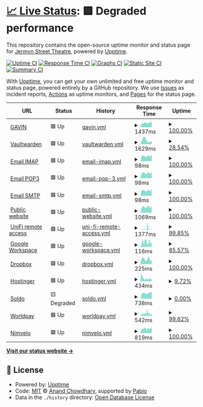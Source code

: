 # [📈 Live Status](https://jermynstreettheatre.github.io/status): <!--live status--> **🟨 Degraded performance**

This repository contains the open-source uptime monitor and status page for [Jermyn Street Theatre](https://www.jermynstreettheatre.co.uk), powered by [Upptime](https://github.com/upptime/upptime).

[![Uptime CI](https://github.com/jermynstreettheatre/status/workflows/Uptime%20CI/badge.svg)](https://github.com/jermynstreettheatre/status/actions?query=workflow%3A%22Uptime+CI%22)
[![Response Time CI](https://github.com/jermynstreettheatre/status/workflows/Response%20Time%20CI/badge.svg)](https://github.com/jermynstreettheatre/status/actions?query=workflow%3A%22Response+Time+CI%22)
[![Graphs CI](https://github.com/jermynstreettheatre/status/workflows/Graphs%20CI/badge.svg)](https://github.com/jermynstreettheatre/status/actions?query=workflow%3A%22Graphs+CI%22)
[![Static Site CI](https://github.com/jermynstreettheatre/status/workflows/Static%20Site%20CI/badge.svg)](https://github.com/jermynstreettheatre/status/actions?query=workflow%3A%22Static+Site+CI%22)
[![Summary CI](https://github.com/jermynstreettheatre/status/workflows/Summary%20CI/badge.svg)](https://github.com/jermynstreettheatre/status/actions?query=workflow%3A%22Summary+CI%22)

With [Upptime](https://upptime.js.org), you can get your own unlimited and free uptime monitor and status page, powered entirely by a GitHub repository. We use [Issues](https://github.com/jermynstreettheatre/status/issues) as incident reports, [Actions](https://github.com/jermynstreettheatre/status/actions) as uptime monitors, and [Pages](https://jermynstreettheatre.github.io/status) for the status page.

<!--start: status pages-->
<!-- This summary is generated by Upptime (https://github.com/upptime/upptime) -->
<!-- Do not edit this manually, your changes will be overwritten -->
<!-- prettier-ignore -->
| URL | Status | History | Response Time | Uptime |
| --- | ------ | ------- | ------------- | ------ |
| <img alt="" src="https://icons.duckduckgo.com/ip3/assets.technical.jermynstreettheatre.co.uk.ico" height="13"> [GAVIN](https://assets.technical.jermynstreettheatre.co.uk) | 🟩 Up | [gavin.yml](https://github.com/jermynstreettheatre/status/commits/HEAD/history/gavin.yml) | <details><summary><img alt="Response time graph" src="./graphs/gavin/response-time-week.png" height="20"> 1437ms</summary><br><a href="https://status.technical.jermynstreettheatre.co.uk/history/gavin"><img alt="Response time 3207" src="https://img.shields.io/endpoint?url=https%3A%2F%2Fraw.githubusercontent.com%2Fjermynstreettheatre%2Fstatus%2FHEAD%2Fapi%2Fgavin%2Fresponse-time.json"></a><br><a href="https://status.technical.jermynstreettheatre.co.uk/history/gavin"><img alt="24-hour response time 2156" src="https://img.shields.io/endpoint?url=https%3A%2F%2Fraw.githubusercontent.com%2Fjermynstreettheatre%2Fstatus%2FHEAD%2Fapi%2Fgavin%2Fresponse-time-day.json"></a><br><a href="https://status.technical.jermynstreettheatre.co.uk/history/gavin"><img alt="7-day response time 1437" src="https://img.shields.io/endpoint?url=https%3A%2F%2Fraw.githubusercontent.com%2Fjermynstreettheatre%2Fstatus%2FHEAD%2Fapi%2Fgavin%2Fresponse-time-week.json"></a><br><a href="https://status.technical.jermynstreettheatre.co.uk/history/gavin"><img alt="30-day response time 2215" src="https://img.shields.io/endpoint?url=https%3A%2F%2Fraw.githubusercontent.com%2Fjermynstreettheatre%2Fstatus%2FHEAD%2Fapi%2Fgavin%2Fresponse-time-month.json"></a><br><a href="https://status.technical.jermynstreettheatre.co.uk/history/gavin"><img alt="1-year response time 3207" src="https://img.shields.io/endpoint?url=https%3A%2F%2Fraw.githubusercontent.com%2Fjermynstreettheatre%2Fstatus%2FHEAD%2Fapi%2Fgavin%2Fresponse-time-year.json"></a></details> | <details><summary><a href="https://status.technical.jermynstreettheatre.co.uk/history/gavin">100.00%</a></summary><a href="https://status.technical.jermynstreettheatre.co.uk/history/gavin"><img alt="All-time uptime 99.42%" src="https://img.shields.io/endpoint?url=https%3A%2F%2Fraw.githubusercontent.com%2Fjermynstreettheatre%2Fstatus%2FHEAD%2Fapi%2Fgavin%2Fuptime.json"></a><br><a href="https://status.technical.jermynstreettheatre.co.uk/history/gavin"><img alt="24-hour uptime 100.00%" src="https://img.shields.io/endpoint?url=https%3A%2F%2Fraw.githubusercontent.com%2Fjermynstreettheatre%2Fstatus%2FHEAD%2Fapi%2Fgavin%2Fuptime-day.json"></a><br><a href="https://status.technical.jermynstreettheatre.co.uk/history/gavin"><img alt="7-day uptime 100.00%" src="https://img.shields.io/endpoint?url=https%3A%2F%2Fraw.githubusercontent.com%2Fjermynstreettheatre%2Fstatus%2FHEAD%2Fapi%2Fgavin%2Fuptime-week.json"></a><br><a href="https://status.technical.jermynstreettheatre.co.uk/history/gavin"><img alt="30-day uptime 99.43%" src="https://img.shields.io/endpoint?url=https%3A%2F%2Fraw.githubusercontent.com%2Fjermynstreettheatre%2Fstatus%2FHEAD%2Fapi%2Fgavin%2Fuptime-month.json"></a><br><a href="https://status.technical.jermynstreettheatre.co.uk/history/gavin"><img alt="1-year uptime 99.42%" src="https://img.shields.io/endpoint?url=https%3A%2F%2Fraw.githubusercontent.com%2Fjermynstreettheatre%2Fstatus%2FHEAD%2Fapi%2Fgavin%2Fuptime-year.json"></a></details>
| <img alt="" src="https://icons.duckduckgo.com/ip3/vault.technical.jermynstreettheatre.co.uk.ico" height="13"> [Vaultwarden](https://vault.technical.jermynstreettheatre.co.uk) | 🟩 Up | [vaultwarden.yml](https://github.com/jermynstreettheatre/status/commits/HEAD/history/vaultwarden.yml) | <details><summary><img alt="Response time graph" src="./graphs/vaultwarden/response-time-week.png" height="20"> 1629ms</summary><br><a href="https://status.technical.jermynstreettheatre.co.uk/history/vaultwarden"><img alt="Response time 1014" src="https://img.shields.io/endpoint?url=https%3A%2F%2Fraw.githubusercontent.com%2Fjermynstreettheatre%2Fstatus%2FHEAD%2Fapi%2Fvaultwarden%2Fresponse-time.json"></a><br><a href="https://status.technical.jermynstreettheatre.co.uk/history/vaultwarden"><img alt="24-hour response time 1202" src="https://img.shields.io/endpoint?url=https%3A%2F%2Fraw.githubusercontent.com%2Fjermynstreettheatre%2Fstatus%2FHEAD%2Fapi%2Fvaultwarden%2Fresponse-time-day.json"></a><br><a href="https://status.technical.jermynstreettheatre.co.uk/history/vaultwarden"><img alt="7-day response time 1629" src="https://img.shields.io/endpoint?url=https%3A%2F%2Fraw.githubusercontent.com%2Fjermynstreettheatre%2Fstatus%2FHEAD%2Fapi%2Fvaultwarden%2Fresponse-time-week.json"></a><br><a href="https://status.technical.jermynstreettheatre.co.uk/history/vaultwarden"><img alt="30-day response time 1306" src="https://img.shields.io/endpoint?url=https%3A%2F%2Fraw.githubusercontent.com%2Fjermynstreettheatre%2Fstatus%2FHEAD%2Fapi%2Fvaultwarden%2Fresponse-time-month.json"></a><br><a href="https://status.technical.jermynstreettheatre.co.uk/history/vaultwarden"><img alt="1-year response time 1014" src="https://img.shields.io/endpoint?url=https%3A%2F%2Fraw.githubusercontent.com%2Fjermynstreettheatre%2Fstatus%2FHEAD%2Fapi%2Fvaultwarden%2Fresponse-time-year.json"></a></details> | <details><summary><a href="https://status.technical.jermynstreettheatre.co.uk/history/vaultwarden">28.54%</a></summary><a href="https://status.technical.jermynstreettheatre.co.uk/history/vaultwarden"><img alt="All-time uptime 89.29%" src="https://img.shields.io/endpoint?url=https%3A%2F%2Fraw.githubusercontent.com%2Fjermynstreettheatre%2Fstatus%2FHEAD%2Fapi%2Fvaultwarden%2Fuptime.json"></a><br><a href="https://status.technical.jermynstreettheatre.co.uk/history/vaultwarden"><img alt="24-hour uptime 100.00%" src="https://img.shields.io/endpoint?url=https%3A%2F%2Fraw.githubusercontent.com%2Fjermynstreettheatre%2Fstatus%2FHEAD%2Fapi%2Fvaultwarden%2Fuptime-day.json"></a><br><a href="https://status.technical.jermynstreettheatre.co.uk/history/vaultwarden"><img alt="7-day uptime 28.54%" src="https://img.shields.io/endpoint?url=https%3A%2F%2Fraw.githubusercontent.com%2Fjermynstreettheatre%2Fstatus%2FHEAD%2Fapi%2Fvaultwarden%2Fuptime-week.json"></a><br><a href="https://status.technical.jermynstreettheatre.co.uk/history/vaultwarden"><img alt="30-day uptime 69.78%" src="https://img.shields.io/endpoint?url=https%3A%2F%2Fraw.githubusercontent.com%2Fjermynstreettheatre%2Fstatus%2FHEAD%2Fapi%2Fvaultwarden%2Fuptime-month.json"></a><br><a href="https://status.technical.jermynstreettheatre.co.uk/history/vaultwarden"><img alt="1-year uptime 89.29%" src="https://img.shields.io/endpoint?url=https%3A%2F%2Fraw.githubusercontent.com%2Fjermynstreettheatre%2Fstatus%2FHEAD%2Fapi%2Fvaultwarden%2Fuptime-year.json"></a></details>
| <img alt="" src="https://icons.duckduckgo.com/ip3/null.ico" height="13"> [Email IMAP](mail.jermynstreettheatre.co.uk) | 🟩 Up | [email-imap.yml](https://github.com/jermynstreettheatre/status/commits/HEAD/history/email-imap.yml) | <details><summary><img alt="Response time graph" src="./graphs/email-imap/response-time-week.png" height="20"> 98ms</summary><br><a href="https://status.technical.jermynstreettheatre.co.uk/history/email-imap"><img alt="Response time 104" src="https://img.shields.io/endpoint?url=https%3A%2F%2Fraw.githubusercontent.com%2Fjermynstreettheatre%2Fstatus%2FHEAD%2Fapi%2Femail-imap%2Fresponse-time.json"></a><br><a href="https://status.technical.jermynstreettheatre.co.uk/history/email-imap"><img alt="24-hour response time 126" src="https://img.shields.io/endpoint?url=https%3A%2F%2Fraw.githubusercontent.com%2Fjermynstreettheatre%2Fstatus%2FHEAD%2Fapi%2Femail-imap%2Fresponse-time-day.json"></a><br><a href="https://status.technical.jermynstreettheatre.co.uk/history/email-imap"><img alt="7-day response time 98" src="https://img.shields.io/endpoint?url=https%3A%2F%2Fraw.githubusercontent.com%2Fjermynstreettheatre%2Fstatus%2FHEAD%2Fapi%2Femail-imap%2Fresponse-time-week.json"></a><br><a href="https://status.technical.jermynstreettheatre.co.uk/history/email-imap"><img alt="30-day response time 101" src="https://img.shields.io/endpoint?url=https%3A%2F%2Fraw.githubusercontent.com%2Fjermynstreettheatre%2Fstatus%2FHEAD%2Fapi%2Femail-imap%2Fresponse-time-month.json"></a><br><a href="https://status.technical.jermynstreettheatre.co.uk/history/email-imap"><img alt="1-year response time 104" src="https://img.shields.io/endpoint?url=https%3A%2F%2Fraw.githubusercontent.com%2Fjermynstreettheatre%2Fstatus%2FHEAD%2Fapi%2Femail-imap%2Fresponse-time-year.json"></a></details> | <details><summary><a href="https://status.technical.jermynstreettheatre.co.uk/history/email-imap">100.00%</a></summary><a href="https://status.technical.jermynstreettheatre.co.uk/history/email-imap"><img alt="All-time uptime 100.00%" src="https://img.shields.io/endpoint?url=https%3A%2F%2Fraw.githubusercontent.com%2Fjermynstreettheatre%2Fstatus%2FHEAD%2Fapi%2Femail-imap%2Fuptime.json"></a><br><a href="https://status.technical.jermynstreettheatre.co.uk/history/email-imap"><img alt="24-hour uptime 100.00%" src="https://img.shields.io/endpoint?url=https%3A%2F%2Fraw.githubusercontent.com%2Fjermynstreettheatre%2Fstatus%2FHEAD%2Fapi%2Femail-imap%2Fuptime-day.json"></a><br><a href="https://status.technical.jermynstreettheatre.co.uk/history/email-imap"><img alt="7-day uptime 100.00%" src="https://img.shields.io/endpoint?url=https%3A%2F%2Fraw.githubusercontent.com%2Fjermynstreettheatre%2Fstatus%2FHEAD%2Fapi%2Femail-imap%2Fuptime-week.json"></a><br><a href="https://status.technical.jermynstreettheatre.co.uk/history/email-imap"><img alt="30-day uptime 100.00%" src="https://img.shields.io/endpoint?url=https%3A%2F%2Fraw.githubusercontent.com%2Fjermynstreettheatre%2Fstatus%2FHEAD%2Fapi%2Femail-imap%2Fuptime-month.json"></a><br><a href="https://status.technical.jermynstreettheatre.co.uk/history/email-imap"><img alt="1-year uptime 100.00%" src="https://img.shields.io/endpoint?url=https%3A%2F%2Fraw.githubusercontent.com%2Fjermynstreettheatre%2Fstatus%2FHEAD%2Fapi%2Femail-imap%2Fuptime-year.json"></a></details>
| <img alt="" src="https://icons.duckduckgo.com/ip3/null.ico" height="13"> [Email POP3](mail.jermynstreettheatre.co.uk) | 🟩 Up | [email-pop-3.yml](https://github.com/jermynstreettheatre/status/commits/HEAD/history/email-pop-3.yml) | <details><summary><img alt="Response time graph" src="./graphs/email-pop-3/response-time-week.png" height="20"> 98ms</summary><br><a href="https://status.technical.jermynstreettheatre.co.uk/history/email-pop-3"><img alt="Response time 104" src="https://img.shields.io/endpoint?url=https%3A%2F%2Fraw.githubusercontent.com%2Fjermynstreettheatre%2Fstatus%2FHEAD%2Fapi%2Femail-pop-3%2Fresponse-time.json"></a><br><a href="https://status.technical.jermynstreettheatre.co.uk/history/email-pop-3"><img alt="24-hour response time 126" src="https://img.shields.io/endpoint?url=https%3A%2F%2Fraw.githubusercontent.com%2Fjermynstreettheatre%2Fstatus%2FHEAD%2Fapi%2Femail-pop-3%2Fresponse-time-day.json"></a><br><a href="https://status.technical.jermynstreettheatre.co.uk/history/email-pop-3"><img alt="7-day response time 98" src="https://img.shields.io/endpoint?url=https%3A%2F%2Fraw.githubusercontent.com%2Fjermynstreettheatre%2Fstatus%2FHEAD%2Fapi%2Femail-pop-3%2Fresponse-time-week.json"></a><br><a href="https://status.technical.jermynstreettheatre.co.uk/history/email-pop-3"><img alt="30-day response time 101" src="https://img.shields.io/endpoint?url=https%3A%2F%2Fraw.githubusercontent.com%2Fjermynstreettheatre%2Fstatus%2FHEAD%2Fapi%2Femail-pop-3%2Fresponse-time-month.json"></a><br><a href="https://status.technical.jermynstreettheatre.co.uk/history/email-pop-3"><img alt="1-year response time 104" src="https://img.shields.io/endpoint?url=https%3A%2F%2Fraw.githubusercontent.com%2Fjermynstreettheatre%2Fstatus%2FHEAD%2Fapi%2Femail-pop-3%2Fresponse-time-year.json"></a></details> | <details><summary><a href="https://status.technical.jermynstreettheatre.co.uk/history/email-pop-3">100.00%</a></summary><a href="https://status.technical.jermynstreettheatre.co.uk/history/email-pop-3"><img alt="All-time uptime 100.00%" src="https://img.shields.io/endpoint?url=https%3A%2F%2Fraw.githubusercontent.com%2Fjermynstreettheatre%2Fstatus%2FHEAD%2Fapi%2Femail-pop-3%2Fuptime.json"></a><br><a href="https://status.technical.jermynstreettheatre.co.uk/history/email-pop-3"><img alt="24-hour uptime 100.00%" src="https://img.shields.io/endpoint?url=https%3A%2F%2Fraw.githubusercontent.com%2Fjermynstreettheatre%2Fstatus%2FHEAD%2Fapi%2Femail-pop-3%2Fuptime-day.json"></a><br><a href="https://status.technical.jermynstreettheatre.co.uk/history/email-pop-3"><img alt="7-day uptime 100.00%" src="https://img.shields.io/endpoint?url=https%3A%2F%2Fraw.githubusercontent.com%2Fjermynstreettheatre%2Fstatus%2FHEAD%2Fapi%2Femail-pop-3%2Fuptime-week.json"></a><br><a href="https://status.technical.jermynstreettheatre.co.uk/history/email-pop-3"><img alt="30-day uptime 100.00%" src="https://img.shields.io/endpoint?url=https%3A%2F%2Fraw.githubusercontent.com%2Fjermynstreettheatre%2Fstatus%2FHEAD%2Fapi%2Femail-pop-3%2Fuptime-month.json"></a><br><a href="https://status.technical.jermynstreettheatre.co.uk/history/email-pop-3"><img alt="1-year uptime 100.00%" src="https://img.shields.io/endpoint?url=https%3A%2F%2Fraw.githubusercontent.com%2Fjermynstreettheatre%2Fstatus%2FHEAD%2Fapi%2Femail-pop-3%2Fuptime-year.json"></a></details>
| <img alt="" src="https://icons.duckduckgo.com/ip3/null.ico" height="13"> [Email SMTP](mail.jermynstreettheatre.co.uk) | 🟩 Up | [email-smtp.yml](https://github.com/jermynstreettheatre/status/commits/HEAD/history/email-smtp.yml) | <details><summary><img alt="Response time graph" src="./graphs/email-smtp/response-time-week.png" height="20"> 98ms</summary><br><a href="https://status.technical.jermynstreettheatre.co.uk/history/email-smtp"><img alt="Response time 104" src="https://img.shields.io/endpoint?url=https%3A%2F%2Fraw.githubusercontent.com%2Fjermynstreettheatre%2Fstatus%2FHEAD%2Fapi%2Femail-smtp%2Fresponse-time.json"></a><br><a href="https://status.technical.jermynstreettheatre.co.uk/history/email-smtp"><img alt="24-hour response time 126" src="https://img.shields.io/endpoint?url=https%3A%2F%2Fraw.githubusercontent.com%2Fjermynstreettheatre%2Fstatus%2FHEAD%2Fapi%2Femail-smtp%2Fresponse-time-day.json"></a><br><a href="https://status.technical.jermynstreettheatre.co.uk/history/email-smtp"><img alt="7-day response time 98" src="https://img.shields.io/endpoint?url=https%3A%2F%2Fraw.githubusercontent.com%2Fjermynstreettheatre%2Fstatus%2FHEAD%2Fapi%2Femail-smtp%2Fresponse-time-week.json"></a><br><a href="https://status.technical.jermynstreettheatre.co.uk/history/email-smtp"><img alt="30-day response time 101" src="https://img.shields.io/endpoint?url=https%3A%2F%2Fraw.githubusercontent.com%2Fjermynstreettheatre%2Fstatus%2FHEAD%2Fapi%2Femail-smtp%2Fresponse-time-month.json"></a><br><a href="https://status.technical.jermynstreettheatre.co.uk/history/email-smtp"><img alt="1-year response time 104" src="https://img.shields.io/endpoint?url=https%3A%2F%2Fraw.githubusercontent.com%2Fjermynstreettheatre%2Fstatus%2FHEAD%2Fapi%2Femail-smtp%2Fresponse-time-year.json"></a></details> | <details><summary><a href="https://status.technical.jermynstreettheatre.co.uk/history/email-smtp">100.00%</a></summary><a href="https://status.technical.jermynstreettheatre.co.uk/history/email-smtp"><img alt="All-time uptime 100.00%" src="https://img.shields.io/endpoint?url=https%3A%2F%2Fraw.githubusercontent.com%2Fjermynstreettheatre%2Fstatus%2FHEAD%2Fapi%2Femail-smtp%2Fuptime.json"></a><br><a href="https://status.technical.jermynstreettheatre.co.uk/history/email-smtp"><img alt="24-hour uptime 100.00%" src="https://img.shields.io/endpoint?url=https%3A%2F%2Fraw.githubusercontent.com%2Fjermynstreettheatre%2Fstatus%2FHEAD%2Fapi%2Femail-smtp%2Fuptime-day.json"></a><br><a href="https://status.technical.jermynstreettheatre.co.uk/history/email-smtp"><img alt="7-day uptime 100.00%" src="https://img.shields.io/endpoint?url=https%3A%2F%2Fraw.githubusercontent.com%2Fjermynstreettheatre%2Fstatus%2FHEAD%2Fapi%2Femail-smtp%2Fuptime-week.json"></a><br><a href="https://status.technical.jermynstreettheatre.co.uk/history/email-smtp"><img alt="30-day uptime 100.00%" src="https://img.shields.io/endpoint?url=https%3A%2F%2Fraw.githubusercontent.com%2Fjermynstreettheatre%2Fstatus%2FHEAD%2Fapi%2Femail-smtp%2Fuptime-month.json"></a><br><a href="https://status.technical.jermynstreettheatre.co.uk/history/email-smtp"><img alt="1-year uptime 100.00%" src="https://img.shields.io/endpoint?url=https%3A%2F%2Fraw.githubusercontent.com%2Fjermynstreettheatre%2Fstatus%2FHEAD%2Fapi%2Femail-smtp%2Fuptime-year.json"></a></details>
| <img alt="" src="https://icons.duckduckgo.com/ip3/www.jermynstreettheatre.co.uk.ico" height="13"> [Public website](https://www.jermynstreettheatre.co.uk) | 🟩 Up | [public-website.yml](https://github.com/jermynstreettheatre/status/commits/HEAD/history/public-website.yml) | <details><summary><img alt="Response time graph" src="./graphs/public-website/response-time-week.png" height="20"> 1069ms</summary><br><a href="https://status.technical.jermynstreettheatre.co.uk/history/public-website"><img alt="Response time 1135" src="https://img.shields.io/endpoint?url=https%3A%2F%2Fraw.githubusercontent.com%2Fjermynstreettheatre%2Fstatus%2FHEAD%2Fapi%2Fpublic-website%2Fresponse-time.json"></a><br><a href="https://status.technical.jermynstreettheatre.co.uk/history/public-website"><img alt="24-hour response time 1214" src="https://img.shields.io/endpoint?url=https%3A%2F%2Fraw.githubusercontent.com%2Fjermynstreettheatre%2Fstatus%2FHEAD%2Fapi%2Fpublic-website%2Fresponse-time-day.json"></a><br><a href="https://status.technical.jermynstreettheatre.co.uk/history/public-website"><img alt="7-day response time 1069" src="https://img.shields.io/endpoint?url=https%3A%2F%2Fraw.githubusercontent.com%2Fjermynstreettheatre%2Fstatus%2FHEAD%2Fapi%2Fpublic-website%2Fresponse-time-week.json"></a><br><a href="https://status.technical.jermynstreettheatre.co.uk/history/public-website"><img alt="30-day response time 1108" src="https://img.shields.io/endpoint?url=https%3A%2F%2Fraw.githubusercontent.com%2Fjermynstreettheatre%2Fstatus%2FHEAD%2Fapi%2Fpublic-website%2Fresponse-time-month.json"></a><br><a href="https://status.technical.jermynstreettheatre.co.uk/history/public-website"><img alt="1-year response time 1135" src="https://img.shields.io/endpoint?url=https%3A%2F%2Fraw.githubusercontent.com%2Fjermynstreettheatre%2Fstatus%2FHEAD%2Fapi%2Fpublic-website%2Fresponse-time-year.json"></a></details> | <details><summary><a href="https://status.technical.jermynstreettheatre.co.uk/history/public-website">100.00%</a></summary><a href="https://status.technical.jermynstreettheatre.co.uk/history/public-website"><img alt="All-time uptime 100.00%" src="https://img.shields.io/endpoint?url=https%3A%2F%2Fraw.githubusercontent.com%2Fjermynstreettheatre%2Fstatus%2FHEAD%2Fapi%2Fpublic-website%2Fuptime.json"></a><br><a href="https://status.technical.jermynstreettheatre.co.uk/history/public-website"><img alt="24-hour uptime 100.00%" src="https://img.shields.io/endpoint?url=https%3A%2F%2Fraw.githubusercontent.com%2Fjermynstreettheatre%2Fstatus%2FHEAD%2Fapi%2Fpublic-website%2Fuptime-day.json"></a><br><a href="https://status.technical.jermynstreettheatre.co.uk/history/public-website"><img alt="7-day uptime 100.00%" src="https://img.shields.io/endpoint?url=https%3A%2F%2Fraw.githubusercontent.com%2Fjermynstreettheatre%2Fstatus%2FHEAD%2Fapi%2Fpublic-website%2Fuptime-week.json"></a><br><a href="https://status.technical.jermynstreettheatre.co.uk/history/public-website"><img alt="30-day uptime 100.00%" src="https://img.shields.io/endpoint?url=https%3A%2F%2Fraw.githubusercontent.com%2Fjermynstreettheatre%2Fstatus%2FHEAD%2Fapi%2Fpublic-website%2Fuptime-month.json"></a><br><a href="https://status.technical.jermynstreettheatre.co.uk/history/public-website"><img alt="1-year uptime 100.00%" src="https://img.shields.io/endpoint?url=https%3A%2F%2Fraw.githubusercontent.com%2Fjermynstreettheatre%2Fstatus%2FHEAD%2Fapi%2Fpublic-website%2Fuptime-year.json"></a></details>
| <img alt="" src="https://icons.duckduckgo.com/ip3/status.ui.com.ico" height="13"> [UniFi remote access](https://status.ui.com) | 🟩 Up | [uni-fi-remote-access.yml](https://github.com/jermynstreettheatre/status/commits/HEAD/history/uni-fi-remote-access.yml) | <details><summary><img alt="Response time graph" src="./graphs/uni-fi-remote-access/response-time-week.png" height="20"> 1377ms</summary><br><a href="https://status.technical.jermynstreettheatre.co.uk/history/uni-fi-remote-access"><img alt="Response time 414" src="https://img.shields.io/endpoint?url=https%3A%2F%2Fraw.githubusercontent.com%2Fjermynstreettheatre%2Fstatus%2FHEAD%2Fapi%2Funi-fi-remote-access%2Fresponse-time.json"></a><br><a href="https://status.technical.jermynstreettheatre.co.uk/history/uni-fi-remote-access"><img alt="24-hour response time 325" src="https://img.shields.io/endpoint?url=https%3A%2F%2Fraw.githubusercontent.com%2Fjermynstreettheatre%2Fstatus%2FHEAD%2Fapi%2Funi-fi-remote-access%2Fresponse-time-day.json"></a><br><a href="https://status.technical.jermynstreettheatre.co.uk/history/uni-fi-remote-access"><img alt="7-day response time 1377" src="https://img.shields.io/endpoint?url=https%3A%2F%2Fraw.githubusercontent.com%2Fjermynstreettheatre%2Fstatus%2FHEAD%2Fapi%2Funi-fi-remote-access%2Fresponse-time-week.json"></a><br><a href="https://status.technical.jermynstreettheatre.co.uk/history/uni-fi-remote-access"><img alt="30-day response time 667" src="https://img.shields.io/endpoint?url=https%3A%2F%2Fraw.githubusercontent.com%2Fjermynstreettheatre%2Fstatus%2FHEAD%2Fapi%2Funi-fi-remote-access%2Fresponse-time-month.json"></a><br><a href="https://status.technical.jermynstreettheatre.co.uk/history/uni-fi-remote-access"><img alt="1-year response time 414" src="https://img.shields.io/endpoint?url=https%3A%2F%2Fraw.githubusercontent.com%2Fjermynstreettheatre%2Fstatus%2FHEAD%2Fapi%2Funi-fi-remote-access%2Fresponse-time-year.json"></a></details> | <details><summary><a href="https://status.technical.jermynstreettheatre.co.uk/history/uni-fi-remote-access">99.85%</a></summary><a href="https://status.technical.jermynstreettheatre.co.uk/history/uni-fi-remote-access"><img alt="All-time uptime 99.97%" src="https://img.shields.io/endpoint?url=https%3A%2F%2Fraw.githubusercontent.com%2Fjermynstreettheatre%2Fstatus%2FHEAD%2Fapi%2Funi-fi-remote-access%2Fuptime.json"></a><br><a href="https://status.technical.jermynstreettheatre.co.uk/history/uni-fi-remote-access"><img alt="24-hour uptime 100.00%" src="https://img.shields.io/endpoint?url=https%3A%2F%2Fraw.githubusercontent.com%2Fjermynstreettheatre%2Fstatus%2FHEAD%2Fapi%2Funi-fi-remote-access%2Fuptime-day.json"></a><br><a href="https://status.technical.jermynstreettheatre.co.uk/history/uni-fi-remote-access"><img alt="7-day uptime 99.85%" src="https://img.shields.io/endpoint?url=https%3A%2F%2Fraw.githubusercontent.com%2Fjermynstreettheatre%2Fstatus%2FHEAD%2Fapi%2Funi-fi-remote-access%2Fuptime-week.json"></a><br><a href="https://status.technical.jermynstreettheatre.co.uk/history/uni-fi-remote-access"><img alt="30-day uptime 99.97%" src="https://img.shields.io/endpoint?url=https%3A%2F%2Fraw.githubusercontent.com%2Fjermynstreettheatre%2Fstatus%2FHEAD%2Fapi%2Funi-fi-remote-access%2Fuptime-month.json"></a><br><a href="https://status.technical.jermynstreettheatre.co.uk/history/uni-fi-remote-access"><img alt="1-year uptime 99.97%" src="https://img.shields.io/endpoint?url=https%3A%2F%2Fraw.githubusercontent.com%2Fjermynstreettheatre%2Fstatus%2FHEAD%2Fapi%2Funi-fi-remote-access%2Fuptime-year.json"></a></details>
| <img alt="" src="https://icons.duckduckgo.com/ip3/www.google.com.ico" height="13"> [Google Workspace](https://www.google.com/appsstatus/dashboard) | 🟩 Up | [google-workspace.yml](https://github.com/jermynstreettheatre/status/commits/HEAD/history/google-workspace.yml) | <details><summary><img alt="Response time graph" src="./graphs/google-workspace/response-time-week.png" height="20"> 116ms</summary><br><a href="https://status.technical.jermynstreettheatre.co.uk/history/google-workspace"><img alt="Response time 101" src="https://img.shields.io/endpoint?url=https%3A%2F%2Fraw.githubusercontent.com%2Fjermynstreettheatre%2Fstatus%2FHEAD%2Fapi%2Fgoogle-workspace%2Fresponse-time.json"></a><br><a href="https://status.technical.jermynstreettheatre.co.uk/history/google-workspace"><img alt="24-hour response time 98" src="https://img.shields.io/endpoint?url=https%3A%2F%2Fraw.githubusercontent.com%2Fjermynstreettheatre%2Fstatus%2FHEAD%2Fapi%2Fgoogle-workspace%2Fresponse-time-day.json"></a><br><a href="https://status.technical.jermynstreettheatre.co.uk/history/google-workspace"><img alt="7-day response time 116" src="https://img.shields.io/endpoint?url=https%3A%2F%2Fraw.githubusercontent.com%2Fjermynstreettheatre%2Fstatus%2FHEAD%2Fapi%2Fgoogle-workspace%2Fresponse-time-week.json"></a><br><a href="https://status.technical.jermynstreettheatre.co.uk/history/google-workspace"><img alt="30-day response time 109" src="https://img.shields.io/endpoint?url=https%3A%2F%2Fraw.githubusercontent.com%2Fjermynstreettheatre%2Fstatus%2FHEAD%2Fapi%2Fgoogle-workspace%2Fresponse-time-month.json"></a><br><a href="https://status.technical.jermynstreettheatre.co.uk/history/google-workspace"><img alt="1-year response time 101" src="https://img.shields.io/endpoint?url=https%3A%2F%2Fraw.githubusercontent.com%2Fjermynstreettheatre%2Fstatus%2FHEAD%2Fapi%2Fgoogle-workspace%2Fresponse-time-year.json"></a></details> | <details><summary><a href="https://status.technical.jermynstreettheatre.co.uk/history/google-workspace">85.57%</a></summary><a href="https://status.technical.jermynstreettheatre.co.uk/history/google-workspace"><img alt="All-time uptime 89.00%" src="https://img.shields.io/endpoint?url=https%3A%2F%2Fraw.githubusercontent.com%2Fjermynstreettheatre%2Fstatus%2FHEAD%2Fapi%2Fgoogle-workspace%2Fuptime.json"></a><br><a href="https://status.technical.jermynstreettheatre.co.uk/history/google-workspace"><img alt="24-hour uptime 100.00%" src="https://img.shields.io/endpoint?url=https%3A%2F%2Fraw.githubusercontent.com%2Fjermynstreettheatre%2Fstatus%2FHEAD%2Fapi%2Fgoogle-workspace%2Fuptime-day.json"></a><br><a href="https://status.technical.jermynstreettheatre.co.uk/history/google-workspace"><img alt="7-day uptime 85.57%" src="https://img.shields.io/endpoint?url=https%3A%2F%2Fraw.githubusercontent.com%2Fjermynstreettheatre%2Fstatus%2FHEAD%2Fapi%2Fgoogle-workspace%2Fuptime-week.json"></a><br><a href="https://status.technical.jermynstreettheatre.co.uk/history/google-workspace"><img alt="30-day uptime 89.21%" src="https://img.shields.io/endpoint?url=https%3A%2F%2Fraw.githubusercontent.com%2Fjermynstreettheatre%2Fstatus%2FHEAD%2Fapi%2Fgoogle-workspace%2Fuptime-month.json"></a><br><a href="https://status.technical.jermynstreettheatre.co.uk/history/google-workspace"><img alt="1-year uptime 89.00%" src="https://img.shields.io/endpoint?url=https%3A%2F%2Fraw.githubusercontent.com%2Fjermynstreettheatre%2Fstatus%2FHEAD%2Fapi%2Fgoogle-workspace%2Fuptime-year.json"></a></details>
| <img alt="" src="https://icons.duckduckgo.com/ip3/status.dropbox.com.ico" height="13"> [Dropbox](https://status.dropbox.com) | 🟩 Up | [dropbox.yml](https://github.com/jermynstreettheatre/status/commits/HEAD/history/dropbox.yml) | <details><summary><img alt="Response time graph" src="./graphs/dropbox/response-time-week.png" height="20"> 225ms</summary><br><a href="https://status.technical.jermynstreettheatre.co.uk/history/dropbox"><img alt="Response time 230" src="https://img.shields.io/endpoint?url=https%3A%2F%2Fraw.githubusercontent.com%2Fjermynstreettheatre%2Fstatus%2FHEAD%2Fapi%2Fdropbox%2Fresponse-time.json"></a><br><a href="https://status.technical.jermynstreettheatre.co.uk/history/dropbox"><img alt="24-hour response time 146" src="https://img.shields.io/endpoint?url=https%3A%2F%2Fraw.githubusercontent.com%2Fjermynstreettheatre%2Fstatus%2FHEAD%2Fapi%2Fdropbox%2Fresponse-time-day.json"></a><br><a href="https://status.technical.jermynstreettheatre.co.uk/history/dropbox"><img alt="7-day response time 225" src="https://img.shields.io/endpoint?url=https%3A%2F%2Fraw.githubusercontent.com%2Fjermynstreettheatre%2Fstatus%2FHEAD%2Fapi%2Fdropbox%2Fresponse-time-week.json"></a><br><a href="https://status.technical.jermynstreettheatre.co.uk/history/dropbox"><img alt="30-day response time 243" src="https://img.shields.io/endpoint?url=https%3A%2F%2Fraw.githubusercontent.com%2Fjermynstreettheatre%2Fstatus%2FHEAD%2Fapi%2Fdropbox%2Fresponse-time-month.json"></a><br><a href="https://status.technical.jermynstreettheatre.co.uk/history/dropbox"><img alt="1-year response time 230" src="https://img.shields.io/endpoint?url=https%3A%2F%2Fraw.githubusercontent.com%2Fjermynstreettheatre%2Fstatus%2FHEAD%2Fapi%2Fdropbox%2Fresponse-time-year.json"></a></details> | <details><summary><a href="https://status.technical.jermynstreettheatre.co.uk/history/dropbox">100.00%</a></summary><a href="https://status.technical.jermynstreettheatre.co.uk/history/dropbox"><img alt="All-time uptime 97.88%" src="https://img.shields.io/endpoint?url=https%3A%2F%2Fraw.githubusercontent.com%2Fjermynstreettheatre%2Fstatus%2FHEAD%2Fapi%2Fdropbox%2Fuptime.json"></a><br><a href="https://status.technical.jermynstreettheatre.co.uk/history/dropbox"><img alt="24-hour uptime 100.00%" src="https://img.shields.io/endpoint?url=https%3A%2F%2Fraw.githubusercontent.com%2Fjermynstreettheatre%2Fstatus%2FHEAD%2Fapi%2Fdropbox%2Fuptime-day.json"></a><br><a href="https://status.technical.jermynstreettheatre.co.uk/history/dropbox"><img alt="7-day uptime 100.00%" src="https://img.shields.io/endpoint?url=https%3A%2F%2Fraw.githubusercontent.com%2Fjermynstreettheatre%2Fstatus%2FHEAD%2Fapi%2Fdropbox%2Fuptime-week.json"></a><br><a href="https://status.technical.jermynstreettheatre.co.uk/history/dropbox"><img alt="30-day uptime 99.93%" src="https://img.shields.io/endpoint?url=https%3A%2F%2Fraw.githubusercontent.com%2Fjermynstreettheatre%2Fstatus%2FHEAD%2Fapi%2Fdropbox%2Fuptime-month.json"></a><br><a href="https://status.technical.jermynstreettheatre.co.uk/history/dropbox"><img alt="1-year uptime 97.88%" src="https://img.shields.io/endpoint?url=https%3A%2F%2Fraw.githubusercontent.com%2Fjermynstreettheatre%2Fstatus%2FHEAD%2Fapi%2Fdropbox%2Fuptime-year.json"></a></details>
| <img alt="" src="https://icons.duckduckgo.com/ip3/statuspage.hostinger.com.ico" height="13"> [Hostinger](https://statuspage.hostinger.com) | 🟩 Up | [hostinger.yml](https://github.com/jermynstreettheatre/status/commits/HEAD/history/hostinger.yml) | <details><summary><img alt="Response time graph" src="./graphs/hostinger/response-time-week.png" height="20"> 434ms</summary><br><a href="https://status.technical.jermynstreettheatre.co.uk/history/hostinger"><img alt="Response time 776" src="https://img.shields.io/endpoint?url=https%3A%2F%2Fraw.githubusercontent.com%2Fjermynstreettheatre%2Fstatus%2FHEAD%2Fapi%2Fhostinger%2Fresponse-time.json"></a><br><a href="https://status.technical.jermynstreettheatre.co.uk/history/hostinger"><img alt="24-hour response time 339" src="https://img.shields.io/endpoint?url=https%3A%2F%2Fraw.githubusercontent.com%2Fjermynstreettheatre%2Fstatus%2FHEAD%2Fapi%2Fhostinger%2Fresponse-time-day.json"></a><br><a href="https://status.technical.jermynstreettheatre.co.uk/history/hostinger"><img alt="7-day response time 434" src="https://img.shields.io/endpoint?url=https%3A%2F%2Fraw.githubusercontent.com%2Fjermynstreettheatre%2Fstatus%2FHEAD%2Fapi%2Fhostinger%2Fresponse-time-week.json"></a><br><a href="https://status.technical.jermynstreettheatre.co.uk/history/hostinger"><img alt="30-day response time 455" src="https://img.shields.io/endpoint?url=https%3A%2F%2Fraw.githubusercontent.com%2Fjermynstreettheatre%2Fstatus%2FHEAD%2Fapi%2Fhostinger%2Fresponse-time-month.json"></a><br><a href="https://status.technical.jermynstreettheatre.co.uk/history/hostinger"><img alt="1-year response time 776" src="https://img.shields.io/endpoint?url=https%3A%2F%2Fraw.githubusercontent.com%2Fjermynstreettheatre%2Fstatus%2FHEAD%2Fapi%2Fhostinger%2Fresponse-time-year.json"></a></details> | <details><summary><a href="https://status.technical.jermynstreettheatre.co.uk/history/hostinger">9.72%</a></summary><a href="https://status.technical.jermynstreettheatre.co.uk/history/hostinger"><img alt="All-time uptime 74.78%" src="https://img.shields.io/endpoint?url=https%3A%2F%2Fraw.githubusercontent.com%2Fjermynstreettheatre%2Fstatus%2FHEAD%2Fapi%2Fhostinger%2Fuptime.json"></a><br><a href="https://status.technical.jermynstreettheatre.co.uk/history/hostinger"><img alt="24-hour uptime 0.02%" src="https://img.shields.io/endpoint?url=https%3A%2F%2Fraw.githubusercontent.com%2Fjermynstreettheatre%2Fstatus%2FHEAD%2Fapi%2Fhostinger%2Fuptime-day.json"></a><br><a href="https://status.technical.jermynstreettheatre.co.uk/history/hostinger"><img alt="7-day uptime 9.72%" src="https://img.shields.io/endpoint?url=https%3A%2F%2Fraw.githubusercontent.com%2Fjermynstreettheatre%2Fstatus%2FHEAD%2Fapi%2Fhostinger%2Fuptime-week.json"></a><br><a href="https://status.technical.jermynstreettheatre.co.uk/history/hostinger"><img alt="30-day uptime 63.06%" src="https://img.shields.io/endpoint?url=https%3A%2F%2Fraw.githubusercontent.com%2Fjermynstreettheatre%2Fstatus%2FHEAD%2Fapi%2Fhostinger%2Fuptime-month.json"></a><br><a href="https://status.technical.jermynstreettheatre.co.uk/history/hostinger"><img alt="1-year uptime 74.78%" src="https://img.shields.io/endpoint?url=https%3A%2F%2Fraw.githubusercontent.com%2Fjermynstreettheatre%2Fstatus%2FHEAD%2Fapi%2Fhostinger%2Fuptime-year.json"></a></details>
| <img alt="" src="https://www.soldo.com/wp-content/uploads/2024/11/cropped-Soldo_SQ_Favicon_512-1-32x32.png" height="13"> [Soldo](https://status-page-internal.soldocloud.net) | 🟨 Degraded | [soldo.yml](https://github.com/jermynstreettheatre/status/commits/HEAD/history/soldo.yml) | <details><summary><img alt="Response time graph" src="./graphs/soldo/response-time-week.png" height="20"> 738ms</summary><br><a href="https://status.technical.jermynstreettheatre.co.uk/history/soldo"><img alt="Response time 735" src="https://img.shields.io/endpoint?url=https%3A%2F%2Fraw.githubusercontent.com%2Fjermynstreettheatre%2Fstatus%2FHEAD%2Fapi%2Fsoldo%2Fresponse-time.json"></a><br><a href="https://status.technical.jermynstreettheatre.co.uk/history/soldo"><img alt="24-hour response time 926" src="https://img.shields.io/endpoint?url=https%3A%2F%2Fraw.githubusercontent.com%2Fjermynstreettheatre%2Fstatus%2FHEAD%2Fapi%2Fsoldo%2Fresponse-time-day.json"></a><br><a href="https://status.technical.jermynstreettheatre.co.uk/history/soldo"><img alt="7-day response time 738" src="https://img.shields.io/endpoint?url=https%3A%2F%2Fraw.githubusercontent.com%2Fjermynstreettheatre%2Fstatus%2FHEAD%2Fapi%2Fsoldo%2Fresponse-time-week.json"></a><br><a href="https://status.technical.jermynstreettheatre.co.uk/history/soldo"><img alt="30-day response time 735" src="https://img.shields.io/endpoint?url=https%3A%2F%2Fraw.githubusercontent.com%2Fjermynstreettheatre%2Fstatus%2FHEAD%2Fapi%2Fsoldo%2Fresponse-time-month.json"></a><br><a href="https://status.technical.jermynstreettheatre.co.uk/history/soldo"><img alt="1-year response time 735" src="https://img.shields.io/endpoint?url=https%3A%2F%2Fraw.githubusercontent.com%2Fjermynstreettheatre%2Fstatus%2FHEAD%2Fapi%2Fsoldo%2Fresponse-time-year.json"></a></details> | <details><summary><a href="https://status.technical.jermynstreettheatre.co.uk/history/soldo">0.00%</a></summary><a href="https://status.technical.jermynstreettheatre.co.uk/history/soldo"><img alt="All-time uptime 70.87%" src="https://img.shields.io/endpoint?url=https%3A%2F%2Fraw.githubusercontent.com%2Fjermynstreettheatre%2Fstatus%2FHEAD%2Fapi%2Fsoldo%2Fuptime.json"></a><br><a href="https://status.technical.jermynstreettheatre.co.uk/history/soldo"><img alt="24-hour uptime 0.00%" src="https://img.shields.io/endpoint?url=https%3A%2F%2Fraw.githubusercontent.com%2Fjermynstreettheatre%2Fstatus%2FHEAD%2Fapi%2Fsoldo%2Fuptime-day.json"></a><br><a href="https://status.technical.jermynstreettheatre.co.uk/history/soldo"><img alt="7-day uptime 0.00%" src="https://img.shields.io/endpoint?url=https%3A%2F%2Fraw.githubusercontent.com%2Fjermynstreettheatre%2Fstatus%2FHEAD%2Fapi%2Fsoldo%2Fuptime-week.json"></a><br><a href="https://status.technical.jermynstreettheatre.co.uk/history/soldo"><img alt="30-day uptime 58.70%" src="https://img.shields.io/endpoint?url=https%3A%2F%2Fraw.githubusercontent.com%2Fjermynstreettheatre%2Fstatus%2FHEAD%2Fapi%2Fsoldo%2Fuptime-month.json"></a><br><a href="https://status.technical.jermynstreettheatre.co.uk/history/soldo"><img alt="1-year uptime 70.87%" src="https://img.shields.io/endpoint?url=https%3A%2F%2Fraw.githubusercontent.com%2Fjermynstreettheatre%2Fstatus%2FHEAD%2Fapi%2Fsoldo%2Fuptime-year.json"></a></details>
| <img alt="" src="https://icons.duckduckgo.com/ip3/status.worldpay.com.ico" height="13"> [Worldpay](https://status.worldpay.com) | 🟩 Up | [worldpay.yml](https://github.com/jermynstreettheatre/status/commits/HEAD/history/worldpay.yml) | <details><summary><img alt="Response time graph" src="./graphs/worldpay/response-time-week.png" height="20"> 542ms</summary><br><a href="https://status.technical.jermynstreettheatre.co.uk/history/worldpay"><img alt="Response time 372" src="https://img.shields.io/endpoint?url=https%3A%2F%2Fraw.githubusercontent.com%2Fjermynstreettheatre%2Fstatus%2FHEAD%2Fapi%2Fworldpay%2Fresponse-time.json"></a><br><a href="https://status.technical.jermynstreettheatre.co.uk/history/worldpay"><img alt="24-hour response time 586" src="https://img.shields.io/endpoint?url=https%3A%2F%2Fraw.githubusercontent.com%2Fjermynstreettheatre%2Fstatus%2FHEAD%2Fapi%2Fworldpay%2Fresponse-time-day.json"></a><br><a href="https://status.technical.jermynstreettheatre.co.uk/history/worldpay"><img alt="7-day response time 542" src="https://img.shields.io/endpoint?url=https%3A%2F%2Fraw.githubusercontent.com%2Fjermynstreettheatre%2Fstatus%2FHEAD%2Fapi%2Fworldpay%2Fresponse-time-week.json"></a><br><a href="https://status.technical.jermynstreettheatre.co.uk/history/worldpay"><img alt="30-day response time 429" src="https://img.shields.io/endpoint?url=https%3A%2F%2Fraw.githubusercontent.com%2Fjermynstreettheatre%2Fstatus%2FHEAD%2Fapi%2Fworldpay%2Fresponse-time-month.json"></a><br><a href="https://status.technical.jermynstreettheatre.co.uk/history/worldpay"><img alt="1-year response time 372" src="https://img.shields.io/endpoint?url=https%3A%2F%2Fraw.githubusercontent.com%2Fjermynstreettheatre%2Fstatus%2FHEAD%2Fapi%2Fworldpay%2Fresponse-time-year.json"></a></details> | <details><summary><a href="https://status.technical.jermynstreettheatre.co.uk/history/worldpay">99.62%</a></summary><a href="https://status.technical.jermynstreettheatre.co.uk/history/worldpay"><img alt="All-time uptime 98.83%" src="https://img.shields.io/endpoint?url=https%3A%2F%2Fraw.githubusercontent.com%2Fjermynstreettheatre%2Fstatus%2FHEAD%2Fapi%2Fworldpay%2Fuptime.json"></a><br><a href="https://status.technical.jermynstreettheatre.co.uk/history/worldpay"><img alt="24-hour uptime 100.00%" src="https://img.shields.io/endpoint?url=https%3A%2F%2Fraw.githubusercontent.com%2Fjermynstreettheatre%2Fstatus%2FHEAD%2Fapi%2Fworldpay%2Fuptime-day.json"></a><br><a href="https://status.technical.jermynstreettheatre.co.uk/history/worldpay"><img alt="7-day uptime 99.62%" src="https://img.shields.io/endpoint?url=https%3A%2F%2Fraw.githubusercontent.com%2Fjermynstreettheatre%2Fstatus%2FHEAD%2Fapi%2Fworldpay%2Fuptime-week.json"></a><br><a href="https://status.technical.jermynstreettheatre.co.uk/history/worldpay"><img alt="30-day uptime 97.57%" src="https://img.shields.io/endpoint?url=https%3A%2F%2Fraw.githubusercontent.com%2Fjermynstreettheatre%2Fstatus%2FHEAD%2Fapi%2Fworldpay%2Fuptime-month.json"></a><br><a href="https://status.technical.jermynstreettheatre.co.uk/history/worldpay"><img alt="1-year uptime 98.83%" src="https://img.shields.io/endpoint?url=https%3A%2F%2Fraw.githubusercontent.com%2Fjermynstreettheatre%2Fstatus%2FHEAD%2Fapi%2Fworldpay%2Fuptime-year.json"></a></details>
| <img alt="" src="https://www.nimvelo.com/wp-content/uploads/2019/03/cropped-Nimvelo-Fav-50x50.png" height="13"> [Nimvelo](http://status.nimvelo.com) | 🟩 Up | [nimvelo.yml](https://github.com/jermynstreettheatre/status/commits/HEAD/history/nimvelo.yml) | <details><summary><img alt="Response time graph" src="./graphs/nimvelo/response-time-week.png" height="20"> 819ms</summary><br><a href="https://status.technical.jermynstreettheatre.co.uk/history/nimvelo"><img alt="Response time 864" src="https://img.shields.io/endpoint?url=https%3A%2F%2Fraw.githubusercontent.com%2Fjermynstreettheatre%2Fstatus%2FHEAD%2Fapi%2Fnimvelo%2Fresponse-time.json"></a><br><a href="https://status.technical.jermynstreettheatre.co.uk/history/nimvelo"><img alt="24-hour response time 1212" src="https://img.shields.io/endpoint?url=https%3A%2F%2Fraw.githubusercontent.com%2Fjermynstreettheatre%2Fstatus%2FHEAD%2Fapi%2Fnimvelo%2Fresponse-time-day.json"></a><br><a href="https://status.technical.jermynstreettheatre.co.uk/history/nimvelo"><img alt="7-day response time 819" src="https://img.shields.io/endpoint?url=https%3A%2F%2Fraw.githubusercontent.com%2Fjermynstreettheatre%2Fstatus%2FHEAD%2Fapi%2Fnimvelo%2Fresponse-time-week.json"></a><br><a href="https://status.technical.jermynstreettheatre.co.uk/history/nimvelo"><img alt="30-day response time 902" src="https://img.shields.io/endpoint?url=https%3A%2F%2Fraw.githubusercontent.com%2Fjermynstreettheatre%2Fstatus%2FHEAD%2Fapi%2Fnimvelo%2Fresponse-time-month.json"></a><br><a href="https://status.technical.jermynstreettheatre.co.uk/history/nimvelo"><img alt="1-year response time 864" src="https://img.shields.io/endpoint?url=https%3A%2F%2Fraw.githubusercontent.com%2Fjermynstreettheatre%2Fstatus%2FHEAD%2Fapi%2Fnimvelo%2Fresponse-time-year.json"></a></details> | <details><summary><a href="https://status.technical.jermynstreettheatre.co.uk/history/nimvelo">100.00%</a></summary><a href="https://status.technical.jermynstreettheatre.co.uk/history/nimvelo"><img alt="All-time uptime 99.98%" src="https://img.shields.io/endpoint?url=https%3A%2F%2Fraw.githubusercontent.com%2Fjermynstreettheatre%2Fstatus%2FHEAD%2Fapi%2Fnimvelo%2Fuptime.json"></a><br><a href="https://status.technical.jermynstreettheatre.co.uk/history/nimvelo"><img alt="24-hour uptime 100.00%" src="https://img.shields.io/endpoint?url=https%3A%2F%2Fraw.githubusercontent.com%2Fjermynstreettheatre%2Fstatus%2FHEAD%2Fapi%2Fnimvelo%2Fuptime-day.json"></a><br><a href="https://status.technical.jermynstreettheatre.co.uk/history/nimvelo"><img alt="7-day uptime 100.00%" src="https://img.shields.io/endpoint?url=https%3A%2F%2Fraw.githubusercontent.com%2Fjermynstreettheatre%2Fstatus%2FHEAD%2Fapi%2Fnimvelo%2Fuptime-week.json"></a><br><a href="https://status.technical.jermynstreettheatre.co.uk/history/nimvelo"><img alt="30-day uptime 100.00%" src="https://img.shields.io/endpoint?url=https%3A%2F%2Fraw.githubusercontent.com%2Fjermynstreettheatre%2Fstatus%2FHEAD%2Fapi%2Fnimvelo%2Fuptime-month.json"></a><br><a href="https://status.technical.jermynstreettheatre.co.uk/history/nimvelo"><img alt="1-year uptime 99.98%" src="https://img.shields.io/endpoint?url=https%3A%2F%2Fraw.githubusercontent.com%2Fjermynstreettheatre%2Fstatus%2FHEAD%2Fapi%2Fnimvelo%2Fuptime-year.json"></a></details>

<!--end: status pages-->

[**Visit our status website →**](https://jermynstreettheatre.github.io/status)

## 📄 License

- Powered by: [Upptime](https://github.com/upptime/upptime)
- Code: [MIT](./LICENSE) © [Anand Chowdhary](https://anandchowdhary.com), supported by [Pabio](https://pabio.com)
- Data in the `./history` directory: [Open Database License](https://opendatacommons.org/licenses/odbl/1-0/)
